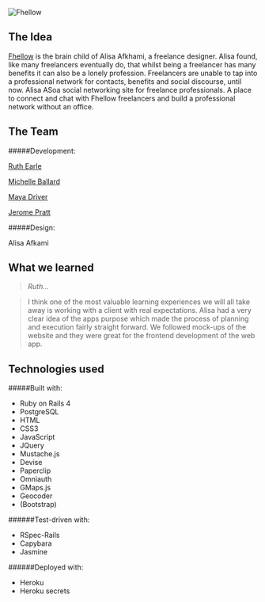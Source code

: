 ![Fhellow](https://www.evernote.com/shard/s31/sh/78148be7-ab59-4509-b16e-e865d54dc19d/b76d6f3da1e974563d374f5d916e26b4/deep/0/Fhellow.png)

The Idea
----
[Fhellow](fhellow.heroku.com) is the brain child of Alisa Afkhami, a freelance designer. Alisa found, like many freelancers eventually do, that whilst being a freelancer has many benefits it can also be a lonely profession. Freelancers are unable to tap into a professional network for contacts, benefits and social discourse, until now. Alisa ASoa social networking site for freelance professionals. A place to connect and chat with Fhellow freelancers and build a professional network without an office. 

The Team
----
#####Development:

[Ruth Earle](https://github.com/ruthearle)

[Michelle Ballard](https://github.com/michelleballard)

[Maya Driver](https://github.com/mayadriver)

[Jerome Pratt](https://github.com/jjromeo)


#####Design:

Alisa Afkami

What we learned
-----
> *Ruth...*

>I think one of the most valuable learning experiences we will all take
>away is working with a client with real expectations. Alisa had a very
>clear idea of the apps purpose which made the process of planning and
>execution fairly straight forward. We followed mock-ups of the website
>and they were great for the frontend development of the web app.


Technologies used
----

#####Built with:

- Ruby on Rails 4
- PostgreSQL
- HTML
- CSS3
- JavaScript
- JQuery
- Mustache.js
- Devise
- Paperclip
- Omniauth
- GMaps.js
- Geocoder
- (Bootstrap)

######Test-driven with:

- RSpec-Rails 
- Capybara
- Jasmine 

######Deployed with:
- Heroku
- Heroku secrets
